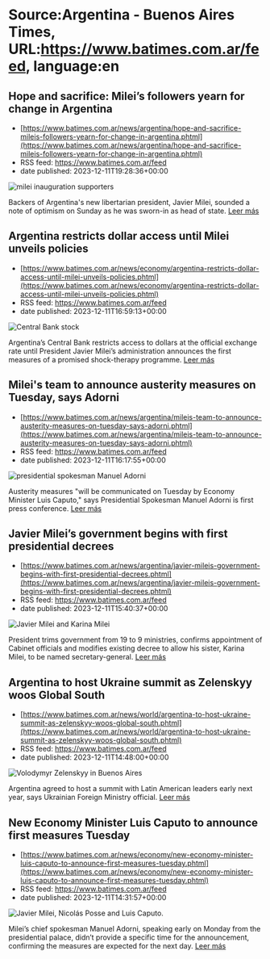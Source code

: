 # Source:Argentina - Buenos Aires Times, URL:https://www.batimes.com.ar/feed, language:en

## Hope and sacrifice: Milei’s followers yearn for change in Argentina
 - [https://www.batimes.com.ar/news/argentina/hope-and-sacrifice-mileis-followers-yearn-for-change-in-argentina.phtml](https://www.batimes.com.ar/news/argentina/hope-and-sacrifice-mileis-followers-yearn-for-change-in-argentina.phtml)
 - RSS feed: https://www.batimes.com.ar/feed
 - date published: 2023-12-11T19:28:36+00:00

<p><img alt="milei inauguration supporters" src="https://fotos.perfil.com/2023/12/11/trim/540/304/milei-inauguration-supporters-1717405.jpg" /></p>Backers of Argentina's new libertarian president, Javier Milei, sounded a note of optimism on Sunday as he was sworn-in as head of state. <a href="https://www.batimes.com.ar/news/argentina/hope-and-sacrifice-mileis-followers-yearn-for-change-in-argentina.phtml">Leer más</a>

## Argentina restricts dollar access until Milei unveils policies
 - [https://www.batimes.com.ar/news/economy/argentina-restricts-dollar-access-until-milei-unveils-policies.phtml](https://www.batimes.com.ar/news/economy/argentina-restricts-dollar-access-until-milei-unveils-policies.phtml)
 - RSS feed: https://www.batimes.com.ar/feed
 - date published: 2023-12-11T16:59:13+00:00

<p><img alt="Central Bank stock" src="https://fotos.perfil.com/2023/09/26/trim/540/304/central-bank-stock-1661935.jpg" /></p>Argentina’s Central Bank restricts access to dollars at the official exchange rate until President Javier Milei’s administration announces the first measures of a promised shock-therapy programme. <a href="https://www.batimes.com.ar/news/economy/argentina-restricts-dollar-access-until-milei-unveils-policies.phtml">Leer más</a>

## Milei's team to announce austerity measures on Tuesday, says Adorni
 - [https://www.batimes.com.ar/news/argentina/mileis-team-to-announce-austerity-measures-on-tuesday-says-adorni.phtml](https://www.batimes.com.ar/news/argentina/mileis-team-to-announce-austerity-measures-on-tuesday-says-adorni.phtml)
 - RSS feed: https://www.batimes.com.ar/feed
 - date published: 2023-12-11T16:17:55+00:00

<p><img alt="presidential spokesman Manuel Adorni " src="https://fotos.perfil.com/2023/12/11/trim/540/304/presidential-spokesman-manuel-adorni-1717035.jpg" /></p>Austerity measures "will be communicated on Tuesday by Economy Minister Luis Caputo," says Presidential Spokesman Manuel Adorni is first press conference. <a href="https://www.batimes.com.ar/news/argentina/mileis-team-to-announce-austerity-measures-on-tuesday-says-adorni.phtml">Leer más</a>

## Javier Milei’s government begins with first presidential decrees
 - [https://www.batimes.com.ar/news/argentina/javier-mileis-government-begins-with-first-presidential-decrees.phtml](https://www.batimes.com.ar/news/argentina/javier-mileis-government-begins-with-first-presidential-decrees.phtml)
 - RSS feed: https://www.batimes.com.ar/feed
 - date published: 2023-12-11T15:40:37+00:00

<p><img alt="Javier Milei and Karina Milei" src="https://fotos.perfil.com/2023/12/11/trim/540/304/javier-milei-and-karina-milei-1717040.jpg" /></p>President trims government from 19 to 9 ministries, confirms appointment of Cabinet officials and modifies existing decree to allow his sister, Karina Milei, to be named secretary-general. <a href="https://www.batimes.com.ar/news/argentina/javier-mileis-government-begins-with-first-presidential-decrees.phtml">Leer más</a>

## Argentina to host Ukraine summit as Zelenskyy woos Global South
 - [https://www.batimes.com.ar/news/world/argentina-to-host-ukraine-summit-as-zelenskyy-woos-global-south.phtml](https://www.batimes.com.ar/news/world/argentina-to-host-ukraine-summit-as-zelenskyy-woos-global-south.phtml)
 - RSS feed: https://www.batimes.com.ar/feed
 - date published: 2023-12-11T14:48:00+00:00

<p><img alt="Volodymyr Zelenskyy in Buenos Aires" src="https://fotos.perfil.com/2023/12/11/trim/540/304/volodymyr-zelenskyy-in-buenos-aires-1716991.jpg" /></p>Argentina agreed to host a summit with Latin American leaders early next year, says Ukrainian Foreign Ministry official. <a href="https://www.batimes.com.ar/news/world/argentina-to-host-ukraine-summit-as-zelenskyy-woos-global-south.phtml">Leer más</a>

## New Economy Minister Luis Caputo to announce first measures Tuesday
 - [https://www.batimes.com.ar/news/economy/new-economy-minister-luis-caputo-to-announce-first-measures-tuesday.phtml](https://www.batimes.com.ar/news/economy/new-economy-minister-luis-caputo-to-announce-first-measures-tuesday.phtml)
 - RSS feed: https://www.batimes.com.ar/feed
 - date published: 2023-12-11T14:31:57+00:00

<p><img alt="Javier Milei, Nicolás Posse and Luis Caputo." src="https://fotos.perfil.com/2023/11/27/trim/540/304/javier-milei-nicolas-posse-and-luis-caputo-1706999.jpg" /></p>Milei’s chief spokesman Manuel Adorni, speaking early on Monday from the presidential palace, didn’t provide a specific time for the announcement, confirming the measures are expected for the next day.  <a href="https://www.batimes.com.ar/news/economy/new-economy-minister-luis-caputo-to-announce-first-measures-tuesday.phtml">Leer más</a>

